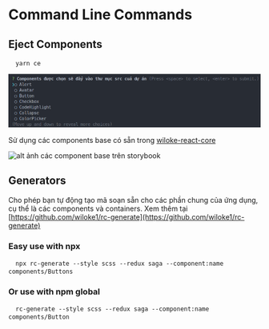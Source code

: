 # Command Line Commands

## Eject Components

```Shell
  yarn ce
```

![alt ảnh sau khi chay yarn ce](../img/img1.png)

Sử dụng các components base có sẵn trong [wiloke-react-core](https://www.npmjs.com/package/wiloke-react-core)

![alt ảnh các component base trên storybook](https://wiloke-images.netlify.app/wiloke-react-core/1.png)

## Generators

Cho phép bạn tự động tạo mã soạn sẵn cho các phần chung của ứng dụng, cụ thể là các components và containers. Xem thêm tại [https://github.com/wiloke1/rc-generate](https://github.com/wiloke1/rc-generate)

### Easy use with npx

```Shell
  npx rc-generate --style scss --redux saga --component:name components/Buttons
```

### Or use with npm global

```Shell
  rc-generate --style scss --redux saga --component:name components/Button
```
